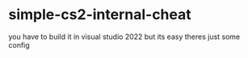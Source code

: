 # simple-cs2-internal-cheat
you have to build it in visual studio 2022 but its easy theres just some config
